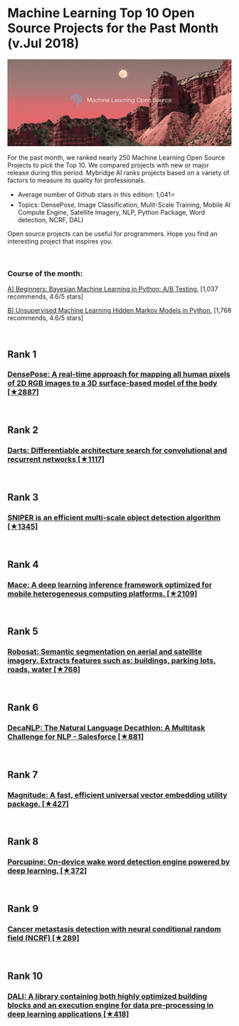 # Machine Learning Top 10 Open Source Projects for the Past Month (v.Jul 2018)

<img src="july-ml-opensource.jpg" width="800" alt="Mybridge"></a>

For the past month, we ranked nearly 250 Machine Learning Open Source Projects to pick the Top 10. 
We compared projects with new or major release during this period. Mybridge AI ranks projects based on a variety of factors to measure its quality for professionals.

* Average number of Github stars in this edition: 1,041⭐️
* Topics: DensePose, Image Classification, Mulit-Scale Training, Mobile AI Compute Engine, Satellite Imagery, NLP, Python Package, Word detection, NCRF, DALI

Open source projects can be useful for programmers. Hope you find an interesting project that inspires you.

<br>

### Course of the month:

[A) Beginners: Bayesian Machine Learning in Python: A/B Testing.](http://bit.ly/2KF1pv7) [1,037 recommends, 4.6/5 stars]

[B) Unsupervised Machine Learning Hidden Markov Models in Python.](http://bit.ly/2zfXQYb) [1,768 recommends, 4.6/5 stars]

<br>

## Rank 1
### [DensePose: A real-time approach for mapping all human pixels of 2D RGB images to a 3D surface-based model of the body [★2887]](https://github.com/facebookresearch/DensePose?utm_source=mybridge&utm_medium=blog&utm_campaign=read_more)


<br>

## Rank 2
### [Darts: Differentiable architecture search for convolutional and recurrent networks [★1117]](https://github.com/quark0/darts?utm_source=mybridge&utm_medium=blog&utm_campaign=read_more)


<br>

## Rank 3
### [SNIPER is an efficient multi-scale object detection algorithm [★1345]](https://github.com/mahyarnajibi/SNIPER?utm_source=mybridge&utm_medium=blog&utm_campaign=read_more)


<br>

## Rank 4
### [Mace: A deep learning inference framework optimized for mobile heterogeneous computing platforms. [★2109]](https://github.com/XiaoMi/mace?utm_source=mybridge&utm_medium=blog&utm_campaign=read_more)


<br>

## Rank 5
### [Robosat: Semantic segmentation on aerial and satellite imagery. Extracts features such as: buildings, parking lots, roads, water [★768]](https://github.com/mapbox/robosat?utm_source=mybridge&utm_medium=blog&utm_campaign=read_more)


<br>

## Rank 6
### [DecaNLP: The Natural Language Decathlon: A Multitask Challenge for NLP - Salesforce [★881]](https://github.com/salesforce/decaNLP?utm_source=mybridge&utm_medium=blog&utm_campaign=read_more)


<br>

## Rank 7
### [Magnitude: A fast, efficient universal vector embedding utility package. [★427]](https://github.com/plasticityai/magnitude?utm_source=mybridge&utm_medium=blog&utm_campaign=read_more)


<br>

## Rank 8
### [Porcupine: On-device wake word detection engine powered by deep learning. [★372]](https://github.com/Picovoice/Porcupine?utm_source=mybridge&utm_medium=blog&utm_campaign=read_more)


<br>

## Rank 9
### [Cancer metastasis detection with neural conditional random field (NCRF) [★289]](https://github.com/baidu-research/NCRF?utm_source=mybridge&utm_medium=blog&utm_campaign=read_more)


<br>

## Rank 10
### [DALI: A library containing both highly optimized building blocks and an execution engine for data pre-processing in deep learning applications [★418]](https://github.com/NVIDIA/dali?utm_source=mybridge&utm_medium=blog&utm_campaign=read_more)

